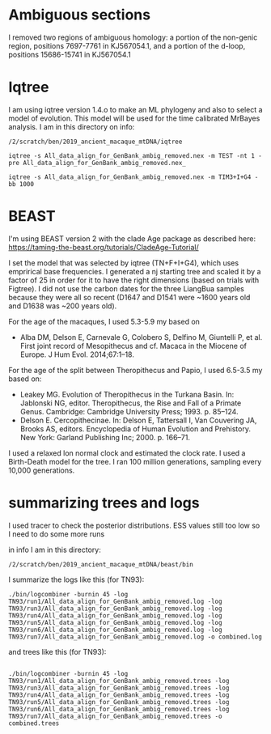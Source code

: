 # Ambiguous sections

I removed two regions of ambiguous homology: a portion of the non-genic region, positions 7697-7761 in KJ567054.1, and a portion of the d-loop, positions 15686-15741 in KJ567054.1

# Iqtree
I am using iqtree version 1.4.o to make an ML phylogeny and also to select a model of evolution. This model will be used for the time calibrated MrBayes analysis. I am in this directory on info:
```
/2/scratch/ben/2019_ancient_macaque_mtDNA/iqtree
```

```
iqtree -s All_data_align_for_GenBank_ambig_removed.nex -m TEST -nt 1 -pre All_data_align_for_GenBank_ambig_removed.nex_
```
```
iqtree -s All_data_align_for_GenBank_ambig_removed.nex -m TIM3+I+G4 -bb 1000
```


# BEAST

I'm using BEAST version 2 with the clade Age package as described here: https://taming-the-beast.org/tutorials/CladeAge-Tutorial/

I set the model that was selected by iqtree (TN+F+I+G4), which uses emprirical base frequencies. I generated a nj starting tree and scaled it by a factor of 25 in order for it to have the right dimensions (based on trials with Figtree). I did not use the carbon dates for the three LiangBua samples because they were all so recent (D1647 and D1541 were ~1600 years old and D1638 was ~200 years old). 

For the age of the macaques, I used 5.3-5.9 my based on 
* Alba DM, Delson E, Carnevale G, Colobero S, Delfino M, Giuntelli P, et al.
First joint record of Mesopithecus and cf. Macaca in the Miocene of Europe.
J Hum Evol. 2014;67:1–18.

For the age of the split between Theropithecus and Papio, I used 6.5-3.5 my based on:
* Leakey MG. Evolution of Theropithecus in the Turkana Basin. In: Jablonski NG, editor. Theropithecus, the Rise and Fall of a Primate Genus. Cambridge: Cambridge University Press; 1993. p. 85–124.
* Delson E. Cercopithecinae. In: Delson E, Tattersall I, Van Couvering JA,
Brooks AS, editors. Encyclopedia of Human Evolution and Prehistory. New
York: Garland Publishing Inc; 2000. p. 166–71.

I used a relaxed lon normal clock and estimated the clock rate. I used a Birth-Death model for the tree. I ran 100 million generations, sampling every 10,000 generations.

# summarizing trees and logs

I used tracer to check the posterior distributions.  ESS values still too low so I need to do some more runs

in info I am in this directory:
```
/2/scratch/ben/2019_ancient_macaque_mtDNA/beast/bin
```
I summarize the logs like this (for TN93):
```
./bin/logcombiner -burnin 45 -log TN93/run1/All_data_align_for_GenBank_ambig_removed.log -log TN93/run3/All_data_align_for_GenBank_ambig_removed.log -log TN93/run4/All_data_align_for_GenBank_ambig_removed.log -log TN93/run5/All_data_align_for_GenBank_ambig_removed.log -log TN93/run6/All_data_align_for_GenBank_ambig_removed.log -log TN93/run7/All_data_align_for_GenBank_ambig_removed.log -o combined.log

```
and trees like this  (for TN93):

```

./bin/logcombiner -burnin 45 -log TN93/run1/All_data_align_for_GenBank_ambig_removed.trees -log  TN93/run3/All_data_align_for_GenBank_ambig_removed.trees -log TN93/run4/All_data_align_for_GenBank_ambig_removed.trees -log TN93/run5/All_data_align_for_GenBank_ambig_removed.trees -log TN93/run6/All_data_align_for_GenBank_ambig_removed.trees -log TN93/run7/All_data_align_for_GenBank_ambig_removed.trees -o combined.trees
```
